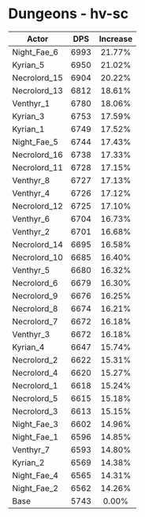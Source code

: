# Dungeons - hv-sc
| Actor | DPS | Increase |
|---|:---:|:---:|
|Night_Fae_6|6993|21.77%|
|Kyrian_5|6950|21.02%|
|Necrolord_15|6904|20.22%|
|Necrolord_13|6812|18.61%|
|Venthyr_1|6780|18.06%|
|Kyrian_3|6753|17.59%|
|Kyrian_1|6749|17.52%|
|Night_Fae_5|6744|17.43%|
|Necrolord_16|6738|17.33%|
|Necrolord_11|6728|17.15%|
|Venthyr_8|6727|17.13%|
|Venthyr_4|6726|17.12%|
|Necrolord_12|6725|17.10%|
|Venthyr_6|6704|16.73%|
|Venthyr_2|6701|16.68%|
|Necrolord_14|6695|16.58%|
|Necrolord_10|6685|16.40%|
|Venthyr_5|6680|16.32%|
|Necrolord_6|6679|16.30%|
|Necrolord_9|6676|16.25%|
|Necrolord_8|6674|16.21%|
|Necrolord_7|6672|16.18%|
|Venthyr_3|6672|16.18%|
|Kyrian_4|6647|15.74%|
|Necrolord_2|6622|15.31%|
|Necrolord_4|6620|15.27%|
|Necrolord_1|6618|15.24%|
|Necrolord_5|6615|15.18%|
|Necrolord_3|6613|15.15%|
|Night_Fae_3|6602|14.96%|
|Night_Fae_1|6596|14.85%|
|Venthyr_7|6593|14.80%|
|Kyrian_2|6569|14.38%|
|Night_Fae_4|6565|14.31%|
|Night_Fae_2|6562|14.26%|
|Base|5743|0.00%|
